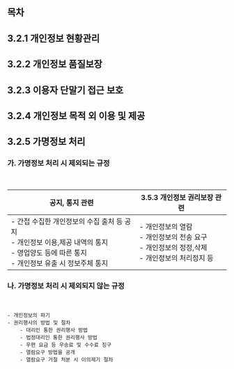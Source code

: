 ## 목차

## 3.2.1 개인정보 현황관리

## 3.2.2 개인정보 품질보장

## 3.2.3 이용자 단말기 접근 보호

## 3.2.4 개인정보 목적 외 이용 및 제공

## 3.2.5 가명정보 처리

### 가. 가명정보 처리 시 제외되는 규정

<br>

| 공지, 통지 관련 | 3.5.3 개인정보 권리보장 관련 | 
|--|--|
|- 간접 수집한 개인정보의 수집 출처 등 공지 <br> - 개인정보 이용,제공 내역의 통지 <br> - 영업양도 등에 따른 통지 <br> - 개인정보 유출 시 정보주체 통지| - 개인정보의 열람 <br> - 개인정보의 전송 요구 <br>    - 개인정보의 정정,삭제 <br>     - 개인정보의 처리정지 등 |
  
  
### 나. 가명정보 처리 시 제외되지 않는 규정

<br>

    - 개인정보의 파기
    - 권리행사의 방법 및 절차
        - 대리인 통한 권리행사 방법
        - 법정대리인 통한 권리행사 방법
        - 우편 요금 등 우송료 및 수수료 징구
        - 열람요구 방법을 공개
        - 열람요구 거절 처분 시 이의제기 절차